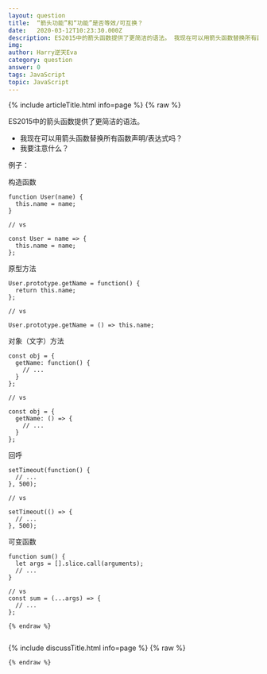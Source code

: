 ```yaml
---
layout: question
title:  “箭头功能”和“功能”是否等效/可互换？
date:   2020-03-12T10:23:30.000Z
description: ES2015中的箭头函数提供了更简洁的语法。 我现在可以用箭头函数替换所有函数声明/表达式吗？ 我要注意什么？例子：构造函数func...
img: 
author: Harry逆天Eva
category: question
answer: 0
tags: JavaScript
topic: JavaScript
---
```

<div class="article-root">
  <div class="article">
    {% include articleTitle.html info=page %}
    {% raw %}
    <div class="article-content"><p><font style="vertical-align: inherit;"><font style="vertical-align: inherit;">ES2015中的箭头函数提供了更简洁的语法。 </font></font></p>

<ul>
<li><font style="vertical-align: inherit;"><font style="vertical-align: inherit;">我现在可以用箭头函数替换所有函数声明/表达式吗？ </font></font></li>
<li><font style="vertical-align: inherit;"><font style="vertical-align: inherit;">我要注意什么？</font></font></li>
</ul>

<p><font style="vertical-align: inherit;"><font style="vertical-align: inherit;">例子：</font></font></p>

<p><font style="vertical-align: inherit;"><font style="vertical-align: inherit;">构造函数</font></font></p>

<pre><code>function User(name) {<font></font>
  this.name = name;<font></font>
}<font></font>
<font></font>
// vs<font></font>
<font></font>
const User = name =&gt; {<font></font>
  this.name = name;<font></font>
};<font></font>
</code></pre>

<p><font style="vertical-align: inherit;"><font style="vertical-align: inherit;">原型方法</font></font></p>

<pre><code>User.prototype.getName = function() {<font></font>
  return this.name;<font></font>
};<font></font>
<font></font>
// vs<font></font>
<font></font>
User.prototype.getName = () =&gt; this.name;<font></font>
</code></pre>

<p><font style="vertical-align: inherit;"><font style="vertical-align: inherit;">对象（文字）方法</font></font></p>

<pre><code>const obj = {<font></font>
  getName: function() {<font></font>
    // ...<font></font>
  }<font></font>
};<font></font>
<font></font>
// vs<font></font>
<font></font>
const obj = {<font></font>
  getName: () =&gt; {<font></font>
    // ...<font></font>
  }<font></font>
};<font></font>
</code></pre>

<p><font style="vertical-align: inherit;"><font style="vertical-align: inherit;">回呼</font></font></p>

<pre><code>setTimeout(function() {<font></font>
  // ...<font></font>
}, 500);<font></font>
<font></font>
// vs<font></font>
<font></font>
setTimeout(() =&gt; {<font></font>
  // ...<font></font>
}, 500);<font></font>
</code></pre>

<p><font style="vertical-align: inherit;"><font style="vertical-align: inherit;">可变函数</font></font></p>

<pre><code>function sum() {<font></font>
  let args = [].slice.call(arguments);<font></font>
  // ...<font></font>
}<font></font>
<font></font>
// vs<font></font>
const sum = (...args) =&gt; {<font></font>
  // ...<font></font>
};<font></font>
</code></pre></div>
    {% endraw %}
  </div>
  <p style="height: 0;width:0;overflow: hidden;"> 第1280篇《“箭头功能”和“功能”是否等效/可互换？》来自Winter(https://github.com/aiyld/aiyld.github.io)的站点</p>
  <div class="discuss-wrapper">
    {% include discussTitle.html info=page %}
    {% raw %}
    
    {% endraw %}
  </div>
<div>
